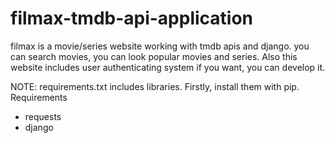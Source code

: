# filmax-tmdb-api-application
filmax is a movie/series website working with tmdb apis and django.
you can search movies, you can look popular movies and series.
Also this website includes user authenticating system if you want, you can develop it.


NOTE: requirements.txt includes libraries. Firstly, install them with pip.
Requirements
- requests
- django
